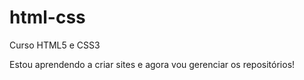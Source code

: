 # html-css
 Curso HTML5 e CSS3

 Estou aprendendo a criar sites e agora vou gerenciar os repositórios!
